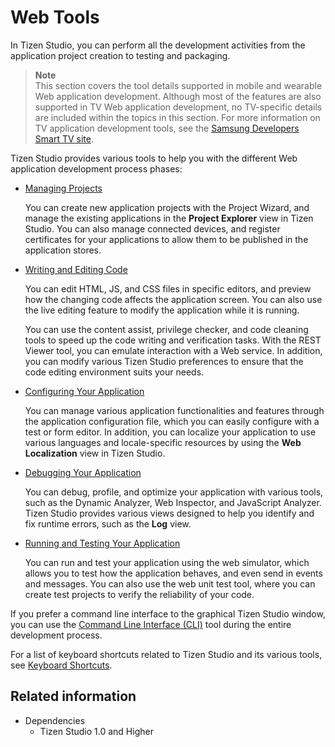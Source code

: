 # Web Tools

In Tizen Studio, you can perform all the development activities from the application project creation to testing and packaging.

> **Note**  
> This section covers the tool details supported in mobile and wearable Web application development. Although most of the features are also supported in TV Web application development, no TV-specific details are included within the topics in this section. For more information on TV application development tools, see the [Samsung Developers Smart TV site](http://developer.samsung.com/tv/develop).

Tizen Studio provides various tools to help you with the different Web application development process phases:

- [Managing Projects](managing-projects.md)

  You can create new application projects with the Project Wizard, and manage the existing applications in the **Project Explorer** view in Tizen Studio. You can also manage connected devices, and register certificates for your applications to allow them to be published in the application stores.

- [Writing and Editing Code](coding.md)

  You can edit HTML, JS, and CSS files in specific editors, and preview how the changing code affects the application screen. You can also use the live editing feature to modify the application while it is running.

  You can use the content assist, privilege checker, and code cleaning tools to speed up the code writing and verification tasks. With the REST Viewer tool, you can emulate interaction with a Web service. In addition, you can modify various Tizen Studio preferences to ensure that the code editing environment suits your needs.

- [Configuring Your Application](configuring.md)

  You can manage various application functionalities and features through the application configuration file, which you can easily configure with a test or form editor. In addition, you can localize your application to use various languages and locale-specific resources by using the **Web Localization** view in Tizen Studio.

- [Debugging Your Application](debugging.md)

  You can debug, profile, and optimize your application with various tools, such as the Dynamic Analyzer, Web Inspector, and JavaScript Analyzer. Tizen Studio provides various views designed to help you identify and fix runtime errors, such as the  **Log** view.

- [Running and Testing Your Application](running-testing.md)

  You can run and test your application using the web simulator, which allows you to test how the application behaves, and even send in events and messages. You can also use the web unit test tool, where you can create test projects to verify the reliability of your code.

If you prefer a command line interface to the graphical Tizen Studio window, you can use the [Command Line Interface (CLI)](../common-tools/command-line-interface.md) tool during the entire development process.

For a list of keyboard shortcuts related to Tizen Studio and its various tools, see [Keyboard Shortcuts](../common-tools/keyboard-shortcuts.md).

## Related information
* Dependencies
  - Tizen Studio 1.0 and Higher
